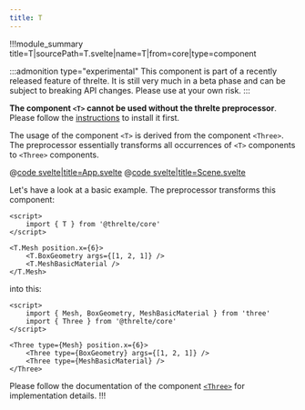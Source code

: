 ```yaml
---
title: T
---
```


<script lang="ts">
import Example from '$examples/core/t/App.svelte'
</script>

!!!module_summary title=T|sourcePath=T.svelte|name=T|from=core|type=component

:::admonition type="experimental"
This component is part of a recently released feature of threlte. It is still very much in a beta phase and can be subject to breaking API changes. Please use at your own risk.
:::

**The component `<T>` cannot be used without the threlte preprocessor**. Please follow the [instructions](/preprocess) to install it first.

The usage of the component `<T>` is derived from the component `<Three>`. The preprocessor essentially transforms all occurrences of `<T>` components to `<Three>` components.

<ExampleWrapper>

<Example />

<div slot="code">

@[code svelte|title=App.svelte](../../examples/core/t/App.svelte)
@[code svelte|title=Scene.svelte](../../examples/core/t/Scene.svelte)

</div>

</ExampleWrapper>

Let's have a look at a basic example. The preprocessor transforms this component:

```svelte
<script>
	import { T } from '@threlte/core'
</script>

<T.Mesh position.x={6}>
	<T.BoxGeometry args={[1, 2, 1]} />
	<T.MeshBasicMaterial />
</T.Mesh>
```

into this:

```svelte
<script>
	import { Mesh, BoxGeometry, MeshBasicMaterial } from 'three'
	import { Three } from '@threlte/core'
</script>

<Three type={Mesh} position.x={6}>
	<Three type={BoxGeometry} args={[1, 2, 1]} />
	<Three type={MeshBasicMaterial} />
</Three>
```

Please follow the documentation of the component [`<Three>`](/core/three) for implementation details.
!!!
